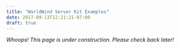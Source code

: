 ```yaml
---
title: "WorldWind Server Kit Examples"
date: 2017-09-13T12:21:21-07:00
draft: true
---
```


*Whoops! This page is under construction. Please check back later!*